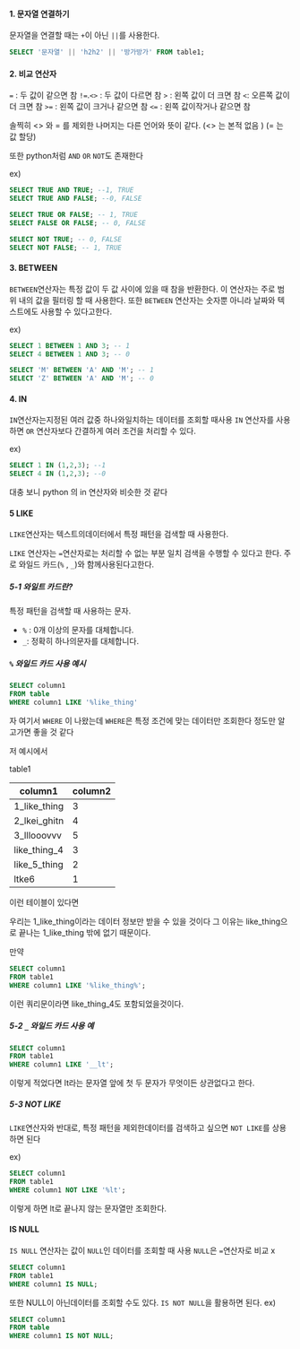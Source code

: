 #### 1. 문자열 연결하기 

문자열을 연결할 때는 `+`이 아닌 `||`를 사용한다.

```sql
SELECT '문자열' || 'h2h2' || '방가방가' FROM table1;
```

#### 2. 비교 연산자

 `=` : 두 값이 같으면 참
 `!=`.`<>` : 두 값이 다르면 참
 `>` : 왼쪽 값이 더 크면 참
 `<`: 오른쪽 값이 더 크면 참
 `>=` : 왼쪽 값이 크거나 같으면 참
 `<=` : 왼쪽 값이작거나 같으면 참

  솔찍히 <> 와 = 를 제외한 나머지는 다른 언어와 뜻이 같다.
  (<> 는 본적 없음 )
  (= 는 값 할당)

또한 python처럼 `AND` `OR` `NOT`도 존재한다

ex)
```sql
SELECT TRUE AND TRUE; --1, TRUE
SELECT TRUE AND FALSE; --0, FALSE
```

```sql
SELECT TRUE OR FALSE; -- 1, TRUE
SELECT FALSE OR FALSE; -- 0, FALSE
```

```sql
SELECT NOT TRUE; -- 0, FALSE
SELECT NOT FALSE; -- 1, TRUE
```


#### 3. BETWEEN

`BETWEEN`연산자는 특정 값이 두 값 사이에 있을 때 참을 반환한다.
이 연산자는 주로 범위 내의 값을 필터링 할 때 사용한다.
또한 `BETWEEN` 연산자는 숫자뿐 아니라 날짜와 텍스트에도 사용할 수 있다고한다.

ex)
```sql
SELECT 1 BETWEEN 1 AND 3; -- 1
SELECT 4 BETWEEN 1 AND 3; -- 0

SELECT 'M' BETWEEN 'A' AND 'M'; -- 1
SELECT 'Z' BETWEEN 'A' AND 'M'; -- 0
```


#### 4. IN

`IN`연산자는지정된 여러 값중 하나와일치하는 데이터를 조회할 때사용
`IN` 연산자를 사용하면 `OR` 연산자보다 간결하게 여러 조건을 처리할 수 있다.


ex)
```sql
SELECT 1 IN (1,2,3); --1
SELECT 4 IN (1,2,3); --0
```

대충 보니 python 의 in 연산자와 비슷한 것 같다

#### 5 LIKE

`LIKE`연산자는 텍스트의데이터에서 특정 패턴을 검색할 때 사용한다.

 `LIKE` 연산자는 `=`연산자로는 처리할 수 없는 부분 일치 검색을 수행할 수 있다고 한다.
주로 와일드 카드(`%` , `_`)와 함께사용된다고한다.

##### 5-1 와일트 카드란?
특정 패턴을 검색할 때 사용하는 문자.
- `%`  : 0개 이상의 문자를 대체합니다.
- `_`: 정확히 하나의문자를 대체합니다.

##### `%` 와일드 카드 사용 예시

```sql
SELECT column1
FROM table
WHERE column1 LIKE '%like_thing'
```

 자 여기서 `WHERE` 이 나왔는데 `WHERE`은 특정 조건에 맞는 데이터만 조회한다 정도만 알고가면 좋을 것 같다

저 예시에서 

table1

| column1      | column2 |
| ------------ | ------- |
| 1_like_thing | 3       |
| 2_lkei_ghitn | 4       |
| 3_lllooovvv  | 5       |
| like_thing_4 | 3       |
| like_5_thing | 2       |
| ltke6        | 1       |
이런 테이블이 있다면 

우리는 1_like_thing이라는 데이터 정보만 받을 수 있을 것이다
그 이유는 like_thing으로 끝나는 1_like_thing 밖에 없기 때문이다.

만약 
```sql
SELECT column1
FROM table1
WHERE column1 LIKE '%like_thing%';
```
이런 쿼리문이라면 like_thing_4도 포함되었을것이다. 


##### 5-2 `_` 와일드 카드 사용 예

```sql
SELECT column1
FROM table1
WHERE column1 LIKE '__lt';
```
이렇게 적었다면 lt라는 문자열 앞에 첫 두 문자가 무엇이든 상관없다고 한다.

##### 5-3 NOT LIKE
`LIKE`연산자와 반대로, 특정 패턴을 제외한데이터를 검색하고 싶으면 `NOT LIKE`를 상용하면 된다

ex)
```sql
SELECT column1
FROM table1
WHERE column1 NOT LIKE '%lt';
```
이렇게 하면 lt로 끝나지 않는 문자열만 조회한다.

#### IS NULL

`IS NULL` 연산자는 값이 `NULL`인 데이터를 조회할 때 사용
`NULL`은 `=`연산자로 비교 x

```sql
SELECT column1
FROM table1
WHERE column1 IS NULL;
```

또한 NULL이 아닌데이터를 조회할 수도 있다.
`IS NOT NULL`을 활용하면 된다.
ex)
```sql
SELECT column1
FROM table
WHERE column1 IS NOT NULL;
```
